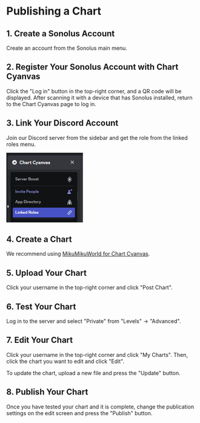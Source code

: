# Publishing a Chart

## 1. Create a Sonolus Account

Create an account from the Sonolus main menu.

## 2. Register Your Sonolus Account with Chart Cyanvas

Click the "Log in" button in the top-right corner, and a QR code will be displayed. After scanning it with a device that has Sonolus installed, return to the Chart Cyanvas page to log in.

## 3. Link Your Discord Account

Join our Discord server from the sidebar and get the role from the linked roles menu.

![](./publishing/link.png)

## 4. Create a Chart

We recommend using [MikuMikuWorld for Chart Cyanvas](https://github.com/sevenc-nanashi/MikuMikuWorld4cc).

## 5. Upload Your Chart

Click your username in the top-right corner and click "Post Chart".

## 6. Test Your Chart

Log in to the server and select "Private" from "Levels" -> "Advanced".

## 7. Edit Your Chart

Click your username in the top-right corner and click "My Charts". Then, click the chart you want to edit and click "Edit".

To update the chart, upload a new file and press the "Update" button.

## 8. Publish Your Chart

Once you have tested your chart and it is complete, change the publication settings on the edit screen and press the "Publish" button.
